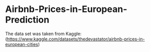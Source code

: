 # Airbnb-Prices-in-European-Prediction
The data set was taken from Kaggle: (https://www.kaggle.com/datasets/thedevastator/airbnb-prices-in-european-cities)
